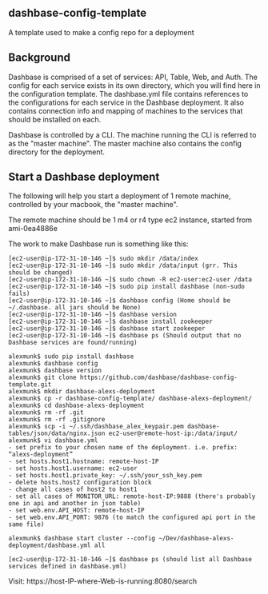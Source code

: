 ## dashbase-config-template
A template used to make a config repo for a deployment

## Background
Dashbase is comprised of a set of services: API, Table, Web, and Auth. The config for each service exists in its own directory, which you will find here in the configuration template. The dashbase.yml file contains references to the configurations for each service in the Dashbase deployment. It also contains connection info
and mapping of machines to the services that should be installed on each.

Dashbase is controlled by a CLI. The machine running the CLI is referred to as the "master machine". The master machine also
contains the config directory for the deployment.


## Start a Dashbase deployment
The following will help you start a deployment of 1 remote machine, controlled by your macbook, the "master machine".

The remote machine should be 1 m4 or r4 type ec2 instance, started from ami-0ea4886e

The work to make Dashbase run is something like this:

```
[ec2-user@ip-172-31-10-146 ~]$ sudo mkdir /data/index
[ec2-user@ip-172-31-10-146 ~]$ sudo mkdir /data/input (grr. This should be changed)
[ec2-user@ip-172-31-10-146 ~]$ sudo chown -R ec2-user:ec2-user /data
[ec2-user@ip-172-31-10-146 ~]$ sudo pip install dashbase (non-sudo fails)
[ec2-user@ip-172-31-10-146 ~]$ dashbase config (Home should be ~/.dashbase. all jars should be None)
[ec2-user@ip-172-31-10-146 ~]$ dashbase version
[ec2-user@ip-172-31-10-146 ~]$ dashbase install zookeeper
[ec2-user@ip-172-31-10-146 ~]$ dashbase start zookeeper
[ec2-user@ip-172-31-10-146 ~]$ dashbase ps (Should output that no Dashbase services are found/running)

alexmunk$ sudo pip install dashbase
alexmunk$ dashbase config
alexmunk$ dashbase version
alexmunk$ git clone https://github.com/dashbase/dashbase-config-template.git
alexmunk$ mkdir dashbase-alexs-deployment
alexmunk$ cp -r dashbase-config-template/ dashbase-alexs-deployment/
alexmunk$ cd dashbase-alexs-deployment
alexmunk$ rm -rf .git
alexmunk$ rm -rf .gitignore
alexmunk$ scp -i ~/.ssh/dashbase_alex_keypair.pem dashbase-tables/json/data/nginx.json ec2-user@remote-host-ip:/data/input/
alexmunk$ vi dashbase.yml
- set prefix to your chosen name of the deployment. i.e. prefix: “alexs-deployment”
- set hosts.host1.hostname: remote-host-IP
- set hosts.host1.username: ec2-user
- set hosts.host1.private_key: ~/.ssh/your_ssh_key.pem
- delete hosts.host2 configuration block
- change all cases of host2 to host1
- set all cases of MONITOR_URL: remote-host-IP:9888 (there's probably one in api and another in json table)
- set web.env.API_HOST: remote-host-IP
- set web.env.API_PORT: 9876 (to match the configured api port in the same file)

alexmunk$ dashbase start cluster --config ~/Dev/dashbase-alexs-deployment/dashbase.yml all

[ec2-user@ip-172-31-10-146 ~]$ dashbase ps (should list all Dashbase services defined in dashbase.yml)
```

Visit: https://host-IP-where-Web-is-running:8080/search


